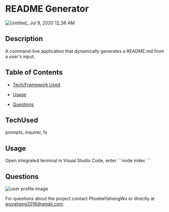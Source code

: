 # README Generator

![Untitled_ Jul 9, 2020 12_56 AM](https://user-images.githubusercontent.com/52837649/86998949-78ce1300-c17f-11ea-8070-0ba97f929841.gif)

## Description
A command-line application that dynamically generates a README.md from a user's input.


## Table of Contents

* [Tech/Framework Used](#TechUsed)

* [Usage](#usage) 

* [Questions](#Questions)


## TechUsed
prompts, inquirer, fs

## Usage
Open integrated terminal in Visual Studio Code, enter \`\`\`node index \`\`\`

## Questions
![user profile image](https://avatars0.githubusercontent.com/u/52837649?v=4)

For questions about the project contact PhoebeYahengWu or directly at wuyaheng2016@gmail.com.

